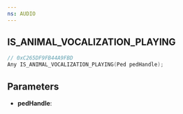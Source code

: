```yaml
---
ns: AUDIO
---
```

## IS_ANIMAL_VOCALIZATION_PLAYING

```c
// 0xC265DF9FB44A9FBD
Any IS_ANIMAL_VOCALIZATION_PLAYING(Ped pedHandle);
```

## Parameters
* **pedHandle**:
